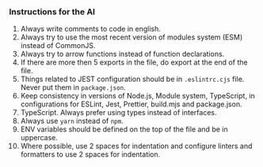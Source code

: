### Instructions for the AI

1. Always write comments to code in english.
2. Always try to use the most recent version of modules system (ESM) instead of CommonJS.
3. Always try to arrow functions instead of function declarations.
4. If there are more then 5 exports in the file, do export at the end of the file.
5. Things related to JEST configuration should be in `.eslintrc.cjs` file. Never put them in `package.json`.
6. Keep consistency in versions of Node.js, Module system, TypeScript, in configurations for ESLint, Jest, Prettier, build.mjs and package.json.
7. TypeScript. Always prefer using types instead of interfaces.
8. Always use `yarn` instead of `npm`.
9. ENV variables should be defined on the top of the file and be in uppercase.
10. Where possible, use 2 spaces for indentation and configure linters and formatters to use 2 spaces for indentation.
